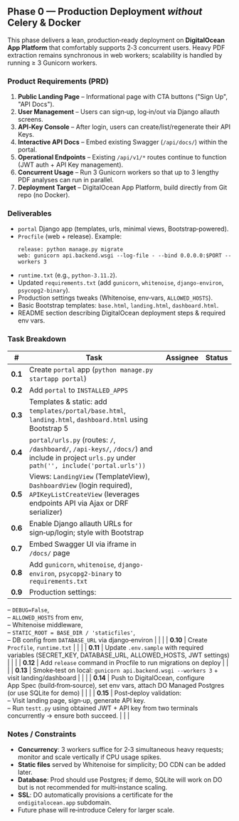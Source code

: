

## Phase 0 — Production Deployment *without* Celery & Docker

This phase delivers a lean, production‑ready deployment on **DigitalOcean App Platform** that comfortably supports 2‑3 concurrent users.  Heavy PDF extraction remains synchronous in web workers; scalability is handled by running ≥ 3 Gunicorn workers.

### Product Requirements (PRD)
1. **Public Landing Page** – Informational page with CTA buttons ("Sign Up", "API Docs").
2. **User Management** – Users can sign‑up, log‑in/out via Django allauth screens.
3. **API‑Key Console** – After login, users can create/list/regenerate their API Keys.
4. **Interactive API Docs** – Embed existing Swagger (`/api/docs/`) within the portal.
5. **Operational Endpoints** – Existing `/api/v1/*` routes continue to function (JWT auth + API Key management).
6. **Concurrent Usage** – Run 3 Gunicorn workers so that up to 3 lengthy PDF analyses can run in parallel.
7. **Deployment Target** – DigitalOcean App Platform, build directly from Git repo (no Docker).

### Deliverables
- `portal` Django app (templates, urls, minimal views, Bootstrap‑powered).
- `Procfile` (web + release).  Example:
  ```
  release: python manage.py migrate
  web: gunicorn api.backend.wsgi --log-file - --bind 0.0.0.0:$PORT --workers 3
  ```
- `runtime.txt` (e.g., `python-3.11.2`).
- Updated `requirements.txt` (add `gunicorn`, `whitenoise`, `django-environ`, `psycopg2-binary`).
- Production settings tweaks (Whitenoise, env‑vars, `ALLOWED_HOSTS`).
- Basic Bootstrap templates: `base.html`, `landing.html`, `dashboard.html`.
- README section describing DigitalOcean deployment steps & required env vars.

### Task Breakdown
| # | Task | Assignee | Status |
|---|------|----------|--------|
| **0.1** | Create `portal` app (`python manage.py startapp portal`) |  |  |
| **0.2** | Add `portal` to `INSTALLED_APPS` |  |  |
| **0.3** | Templates & static: add `templates/portal/base.html`, `landing.html`, `dashboard.html` using Bootstrap 5 |  |  |
| **0.4** | `portal/urls.py` (routes: `/`, `/dashboard/`, `/api-keys/`, `/docs/`) and include in project `urls.py` under `path('', include('portal.urls'))` |  |  |
| **0.5** | Views: `LandingView` (TemplateView), `DashboardView` (login required), `APIKeyListCreateView` (leverages endpoints API via Ajax or DRF serializer) |  |  |
| **0.6** | Enable Django allauth URLs for sign‑up/login; style with Bootstrap |  |  |
| **0.7** | Embed Swagger UI via iframe in `/docs/` page |  |  |
| **0.8** | Add `gunicorn`, `whitenoise`, `django-environ`, `psycopg2-binary` to `requirements.txt` |  |  |
| **0.9** | Production settings:   
   – `DEBUG=False`,   
   – `ALLOWED_HOSTS` from env,   
   – Whitenoise middleware,   
   – `STATIC_ROOT = BASE_DIR / 'staticfiles'`,   
   – DB config from `DATABASE_URL` via django‑environ |  |  |
| **0.10** | Create `Procfile`, `runtime.txt` |  |  |
| **0.11** | Update `.env.sample` with required variables (SECRET_KEY, DATABASE_URL, ALLOWED_HOSTS, JWT settings) |  |  |
| **0.12** | Add `release` command in Procfile to run migrations on deploy |  |  |
| **0.13** | Smoke‑test on local: `gunicorn api.backend.wsgi --workers 3` + visit landing/dashboard |  |  |
| **0.14** | Push to DigitalOcean, configure App Spec (build‑from‑source), set env vars, attach DO Managed Postgres (or use SQLite for demo) |  |  |
| **0.15** | Post‑deploy validation:   
   – Visit landing page, sign‑up, generate API key.   
   – Run `testt.py` using obtained JWT + API key from two terminals concurrently → ensure both succeed. |  |  |

### Notes / Constraints
- **Concurrency**: 3 workers suffice for 2‑3 simultaneous heavy requests; monitor and scale vertically if CPU usage spikes.
- **Static files** served by Whitenoise for simplicity; DO CDN can be added later.
- **Database**: Prod should use Postgres; if demo, SQLite will work on DO but is not recommended for multi‑instance scaling.
- **SSL**: DO automatically provisions a certificate for the `ondigitalocean.app` subdomain.
- Future phase will re‑introduce Celery for larger scale.

